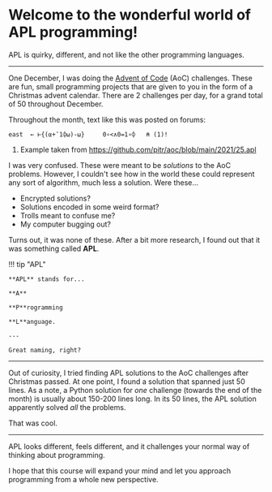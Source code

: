 # Welcome to the wonderful world of APL programming!

APL is quirky, different, and not like the other programming languages.

---

One December, I was doing the [Advent of Code](https://adventofcode.com/) (AoC) challenges.
These are fun, small programming projects that are given to you in the form of a Christmas advent calendar.
There are 2 challenges per day, for a grand total of 50 throughout December.

Throughout the month, text like this was posted on forums:

```apl
east  ← ⊢{(⍺+¯1⌽⍵)-⍵}     0∘<∧0=1∘⌽   ⍝ (1)!
```

1. Example taken from <https://github.com/pitr/aoc/blob/main/2021/25.apl>

I was very confused.
These were meant to be _solutions_ to the AoC problems.
However, I couldn't see how in the world these could represent any sort of algorithm, much less a solution.
Were these...

- Encrypted solutions?
- Solutions encoded in some weird format?
- Trolls meant to confuse me?
- My computer bugging out?

Turns out, it was none of these.
After a bit more research, I found out that it was something called **APL**.

!!! tip "APL"

    **APL** stands for...
    
    **A**
    
    **P**rogramming
    
    **L**anguage.

    ---

    Great naming, right?


---

Out of curiosity, I tried finding APL solutions to the AoC challenges after Christmas passed.
At one point, I found a solution that spanned just 50 lines.
As a note, a Python solution for _one_ challenge (towards the end of the month) is usually about 150-200 lines long.
In its 50 lines, the APL solution apparently solved _all_ the problems.

That was cool.

---

APL looks different, feels different, and it challenges your normal way of thinking about programming.

I hope that this course will expand your mind and let you approach programming from a whole new perspective.

